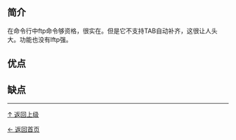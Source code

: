 
## 简介

在命令行中ftp命令够资格，很实在。但是它不支持TAB自动补齐，这很让人头大。功能也没有lftp强。

## 优点

## 缺点


----
[↑ 返回上级](https://github.com/asin929/linux-software/blob/master/Network-Application/Network-Application.md)

[← 返回首页](https://github.com/asin929/linux-software)
